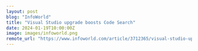 ```yaml
---
layout: post
blog: "InfoWorld"
title: "Visual Studio upgrade boosts Code Search"
date: 2024-01-19T10:00:00Z
image: images/infoworld.png
remote_url: "https://www.infoworld.com/article/3712365/visual-studio-upgrade-boosts-code-search.html#tk.rss_applicationdevelopment"
---
```

